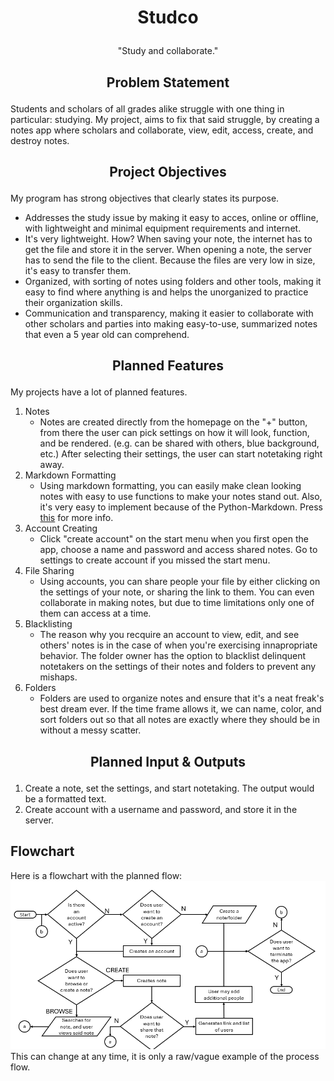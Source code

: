# <p align="center">Stud**co**</p>

<p align="center">"Study and collaborate."</p>



## <p align="center">Problem Statement</p>
Students and scholars of all grades alike struggle with one thing in particular: studying. My project, aims to fix that said struggle, by creating a notes app where scholars and collaborate, view, edit, access, create, and destroy notes.

## <p align="center">Project Objectives</p>
My program has strong objectives that clearly states its purpose.
- Addresses the study issue by making it easy to acces, online or offline, with lightweight and minimal equipment requirements and internet.
- It's very lightweight. How? When saving your note, the internet has to get the file and store it in the server. When opening a note, the server has to send the file to the client. Because the files are very low in size, it's easy to transfer them.
- Organized, with sorting of notes using folders and other tools, making it easy to find where anything is and helps the unorganized to practice their organization skills.
- Communication and transparency, making it easier to collaborate with other scholars and parties into making easy-to-use, summarized notes that even a 5 year old can comprehend.

## <p align="center">Planned Features</p>
My projects have a lot of planned features.
1. Notes
    - Notes are created directly from the homepage on the "+" button, from there the user can pick settings on how it will look, function, and be rendered. (e.g. can be shared with others, blue background, etc.) After selecting their settings, the user can start notetaking right away.
2. Markdown Formatting
    - Using markdown formatting, you can easily make clean looking notes with easy to use functions to make your notes stand out. Also, it's very easy to implement because of the Python-Markdown. Press [this](https://python-markdown.github.io/) for more info.
3. Account Creating
    - Click "create account" on the start menu when you first open the app, choose a name and password and access shared notes. Go to settings to create account if you missed the start menu.
4. File Sharing
    - Using accounts, you can share people your file by either clicking on the settings of your note, or sharing the link to them. You can even collaborate in making notes, but due to time limitations only one of them can access at a time.
5. Blacklisting
    - The reason why you recquire an account to view, edit, and see others' notes is in the case of when you're exercising innapropriate behavior. The folder owner has the option to blacklist delinquent notetakers on the settings of their notes and folders to prevent any mishaps.
6. Folders
    - Folders are used to organize notes and ensure that it's a neat freak's best dream ever. If the time frame allows it, we can name, color, and sort folders out so that all notes are exactly where they should be in without a messy scatter.
  
## <p align="center">Planned Input & Outputs</p>
1. Create a note, set the settings, and start notetaking. The output would be a formatted text.
2. Create account with a username and password, and store it in the server.

## Flowchart
Here is a flowchart with the planned flow:
![alt text](https://raw.githubusercontent.com/Zach-Adriell-Chavero/Study-Hub-for-Scholars/refs/heads/assets/flowchart_documentary.png)
This can change at any time, it is only a raw/vague example of the process flow.
